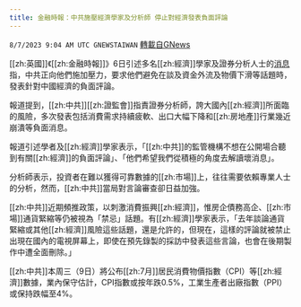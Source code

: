 ```yaml
---
title: 金融時報：中共施壓經濟學家及分析師 停止對經濟發表負面評論
---
```

`8/7/2023 9:04 AM UTC GNEWSTAIWAN` [轉載自GNews](https://gnews.org/articles/1532308)

[[zh:英國]]《[[zh:金融時報]]》6日引述多名[[zh:經濟]]學家及證券分析人士的[消息](https://www.ft.com/content/b2e0ad77-3521-4da9-8120-1f0c1fdd98f8)指，中共正向他們施加壓力，要求他們避免在談及資金外流及物價下滑等話題時，發表針對中國經濟的負面評論。

報道提到，[[zh:中共]][[zh:證監會]]指責證券分析師，誇大國內[[zh:經濟]]所面臨的風險，多次發表包括消費需求持續疲軟、出口大幅下降和[[zh:房地產]]行業幾近崩潰等負面消息。

報道引述學者及[[zh:經濟]]學家表示，「[[zh:中共]]的監管機構不想在公開場合聽到有關[[zh:經濟]]的負面評論」、「他們希望我們從積極的角度去解讀壞消息」。

分析師表示，投資者在難以獲得可靠數據的[[zh:市場]]上，往往需要依賴專業人士的分析，然而，[[zh:中共]]當局對言論審查卻日益加強。

[[zh:中共]]近期頻推政策，以刺激消費振興[[zh:經濟]]，惟房企債務高企、[[zh:市場]]通貨緊縮等仍被視為「禁忌」話題。有[[zh:經濟]]學家表示，「去年談論通貨緊縮或其他[[zh:經濟]]風險這些話題，還是允許的，但現在，這樣的評論就被禁止出現在國內的電視屏幕上，即使在預先錄製的採訪中發表這些言論，也會在後期製作中遭全面刪除。」

[[zh:中共]]本周三（9日）將公布[[zh:7月]]居民消費物價指數（CPI）等[[zh:經濟]]數據，業內保守估計，CPI指數或按年跌0.5%，工業生產者出廠指數（PPI）或保持跌幅至4%。
